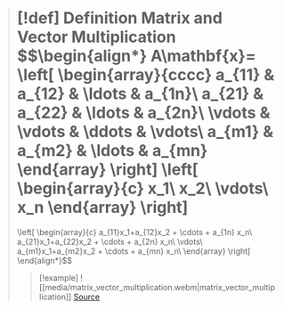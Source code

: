>[!def] Definition Matrix and Vector Multiplication
>$$\begin{align*}
>  A\mathbf{x}=
>  \left[
>    \begin{array}{cccc}
>      a_{11} & a_{12} & \ldots & a_{1n}\\
>      a_{21} & a_{22} & \ldots & a_{2n}\\
>      \vdots & \vdots & \ddots & \vdots\\
>      a_{m1} & a_{m2} & \ldots & a_{mn}
>    \end{array}
>  \right]
>  \left[
>    \begin{array}{c}
>      x_1\\
>      x_2\\
>      \vdots\\
>      x_n
>    \end{array}
>  \right]
>  =
>  \left[
>    \begin{array}{c}
>      a_{11}x_1+a_{12}x_2 + \cdots + a_{1n} x_n\\
>      a_{21}x_1+a_{22}x_2 + \cdots + a_{2n} x_n\\
>      \vdots\\
>      a_{m1}x_1+a_{m2}x_2 + \cdots + a_{mn} x_n\\
>    \end{array}
>  \right]
>\end{align*}$$
>>[!example]
>>![[media/matrix_vector_multiplication.webm|matrix_vector_multiplication]]
>>[Source](http://matrixmultiplication.xyz)